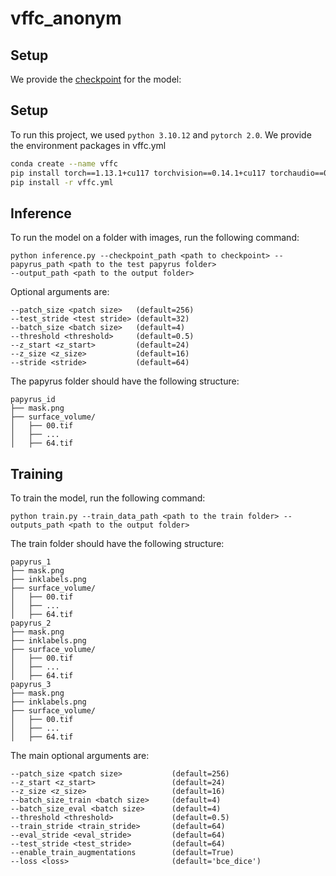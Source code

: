 # vffc_anonym

## Setup
We provide the [checkpoint](https://github.com/aimagelab/vffc_anonym/releases/download/Latest/8eb9.pth) for the model:

## Setup
To run this project, we used `python 3.10.12` and `pytorch 2.0`. We provide the environment packages in vffc.yml 
```bash
conda create --name vffc
pip install torch==1.13.1+cu117 torchvision==0.14.1+cu117 torchaudio==0.13.1 --extra-index-url https://download.pytorch.org/whl/cu117
pip install -r vffc.yml
```

## Inference
To run the model on a folder with images, run the following command:
```
python inference.py --checkpoint_path <path to checkpoint> --papyrus_path <path to the test papyrus folder> 
--output_path <path to the output folder> 
```
Optional arguments are:
``` 
--patch_size <patch size>   (default=256)
--test_stride <test stride> (default=32)
--batch_size <batch size>   (default=4)
--threshold <threshold>     (default=0.5)
--z_start <z_start>         (default=24)
--z_size <z_size>           (default=16)
--stride <stride>           (default=64)
```

The papyrus folder should have the following structure:

```
papyrus_id
├── mask.png
├── surface_volume/
│   ├── 00.tif
│   ├── ...
│   ├── 64.tif
```

## Training
To train the model, run the following command:
```
python train.py --train_data_path <path to the train folder> --outputs_path <path to the output folder>
```

The train folder should have the following structure:

```
papyrus_1
├── mask.png
├── inklabels.png
├── surface_volume/
│   ├── 00.tif
│   ├── ...
│   ├── 64.tif
papyrus_2
├── mask.png
├── inklabels.png
├── surface_volume/
│   ├── 00.tif
│   ├── ...
│   ├── 64.tif
papyrus_3
├── mask.png
├── inklabels.png
├── surface_volume/
│   ├── 00.tif
│   ├── ...
│   ├── 64.tif
```

The main optional arguments are:
``` 
--patch_size <patch size>           (default=256)
--z_start <z_start>                 (default=24)
--z_size <z_size>                   (default=16)
--batch_size_train <batch size>     (default=4)
--batch_size_eval <batch size>      (default=4)
--threshold <threshold>             (default=0.5)
--train_stride <train_stride>       (default=64)
--eval_stride <eval_stride>         (default=64)
--test_stride <test_stride>         (default=64)
--enable_train_augmentations        (default=True)
--loss <loss>                       (default='bce_dice')
```




